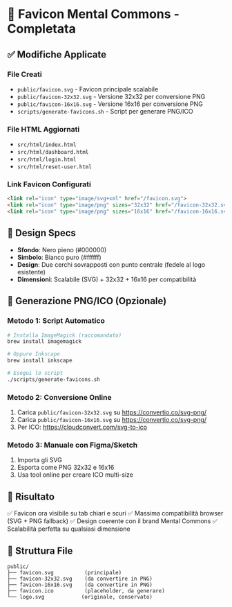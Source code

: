 # 🎨 Favicon Mental Commons - Completata

## ✅ Modifiche Applicate

### File Creati
- `public/favicon.svg` - Favicon principale scalabile
- `public/favicon-32x32.svg` - Versione 32x32 per conversione PNG
- `public/favicon-16x16.svg` - Versione 16x16 per conversione PNG
- `scripts/generate-favicons.sh` - Script per generare PNG/ICO

### File HTML Aggiornati
- `src/html/index.html`
- `src/html/dashboard.html`
- `src/html/login.html`
- `src/html/reset-user.html`

### Link Favicon Configurati
```html
<link rel="icon" type="image/svg+xml" href="/favicon.svg">
<link rel="icon" type="image/png" sizes="32x32" href="/favicon-32x32.svg">
<link rel="icon" type="image/png" sizes="16x16" href="/favicon-16x16.svg">
```

## 🎯 Design Specs
- **Sfondo**: Nero pieno (#000000)
- **Simbolo**: Bianco puro (#ffffff)
- **Design**: Due cerchi sovrapposti con punto centrale (fedele al logo esistente)
- **Dimensioni**: Scalabile (SVG) + 32x32 + 16x16 per compatibilità

## 🔧 Generazione PNG/ICO (Opzionale)

### Metodo 1: Script Automatico
```bash
# Installa ImageMagick (raccomandato)
brew install imagemagick

# Oppure Inkscape
brew install inkscape

# Esegui lo script
./scripts/generate-favicons.sh
```

### Metodo 2: Conversione Online
1. Carica `public/favicon-32x32.svg` su https://convertio.co/svg-png/
2. Carica `public/favicon-16x16.svg` su https://convertio.co/svg-png/
3. Per ICO: https://cloudconvert.com/svg-to-ico

### Metodo 3: Manuale con Figma/Sketch
1. Importa gli SVG
2. Esporta come PNG 32x32 e 16x16
3. Usa tool online per creare ICO multi-size

## 🌟 Risultato
✅ Favicon ora visibile su tab chiari e scuri
✅ Massima compatibilità browser (SVG + PNG fallback)
✅ Design coerente con il brand Mental Commons
✅ Scalabilità perfetta su qualsiasi dimensione

## 📁 Struttura File
```
public/
├── favicon.svg          (principale)
├── favicon-32x32.svg    (da convertire in PNG)
├── favicon-16x16.svg    (da convertire in PNG)
├── favicon.ico          (placeholder, da generare)
└── logo.svg            (originale, conservato)
``` 